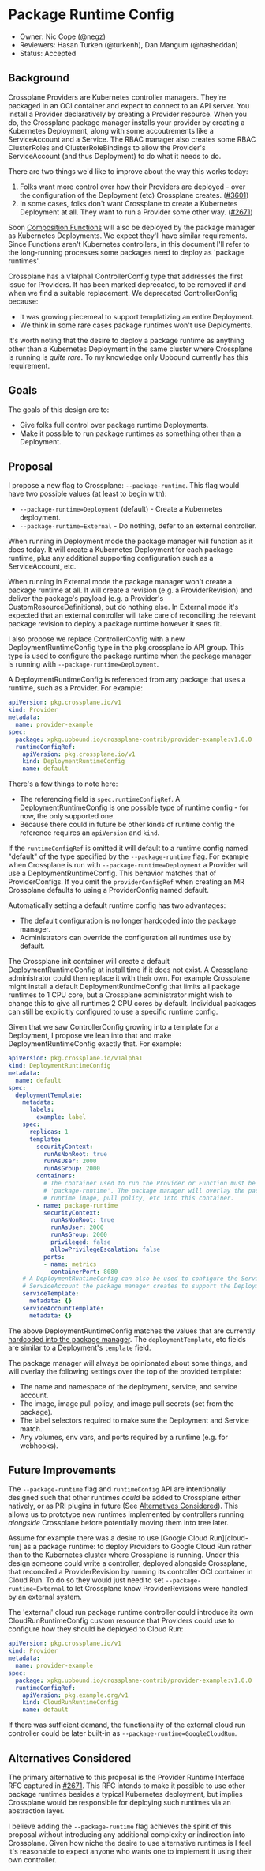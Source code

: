 # Package Runtime Config

* Owner: Nic Cope (@negz)
* Reviewers: Hasan Turken (@turkenh), Dan Mangum (@hasheddan)
* Status: Accepted

## Background

Crossplane Providers are Kubernetes controller managers. They're packaged in an
OCI container and expect to connect to an API server. You install a Provider
declaratively by creating a Provider resource. When you do, the Crossplane
package manager installs your provider by creating a Kubernetes Deployment,
along with some accoutrements like a ServiceAccount and a Service. The RBAC
manager also creates some RBAC ClusterRoles and ClusterRoleBindings to allow the
Provider's ServiceAccount (and thus Deployment) to do what it needs to do.

There are two things we'd like to improve about the way this works today:

1. Folks want more control over how their Providers are deployed - over the
   configuration of the Deployment (etc) Crossplane creates. ([#3601])
2. In some cases, folks don't want Crossplane to create a Kubernetes Deployment
   at all. They want to run a Provider some other way. ([#2671])

Soon [Composition Functions][functions-beta-design] will also be deployed by the
package manager as Kubernetes Deployments. We expect they'll have similar
requirements. Since Functions aren't Kubernetes controllers, in this document
I'll refer to the long-running processes some packages need to deploy as
'package runtimes'.

Crossplane has a v1alpha1 ControllerConfig type that addresses the first issue
for Providers. It has been marked deprecated, to be removed if and when we find
a suitable replacement. We deprecated ControllerConfig because:

* It was growing piecemeal to support templatizing an entire Deployment.
* We think in some rare cases package runtimes won't use Deployments.

It's worth noting that the desire to deploy a package runtime as anything other
than a Kubernetes Deployment in the same cluster where Crossplane is running is
_quite rare_. To my knowledge only Upbound currently has this requirement.

## Goals

The goals of this design are to:

* Give folks full control over package runtime Deployments.
* Make it possible to run package runtimes as something other than a Deployment.

## Proposal

I propose a new flag to Crossplane: `--package-runtime`. This flag would have
two possible values (at least to begin with):

* `--package-runtime=Deployment` (default) - Create a Kubernetes deployment.
* `--package-runtime=External` - Do nothing, defer to an external controller.

When running in Deployment mode the package manager will function as it does
today. It will create a Kubernetes Deployment for each package runtime, plus any
additional supporting configuration such as a ServiceAccount, etc.

When running in External mode the package manager won't create a package runtime
at all. It will create a revision (e.g. a ProviderRevision) and deliver the
package's payload (e.g. a Provider's CustomResourceDefinitions), but do nothing
else. In External mode it's expected that an external controller will take care
of reconciling the relevant package revision to deploy a package runtime however
it sees fit.

I also propose we replace ControllerConfig with a new DeploymentRuntimeConfig
type in the pkg.crossplane.io API group. This type is used to configure the
package runtime when the package manager is running with
`--package-runtime=Deployment`.

A DeploymentRuntimeConfig is referenced from any package that uses a runtime,
such as a Provider. For example:

```yaml
apiVersion: pkg.crossplane.io/v1
kind: Provider
metadata:
  name: provider-example
spec:
  package: xpkg.upbound.io/crossplane-contrib/provider-example:v1.0.0
  runtimeConfigRef:
    apiVersion: pkg.crossplane.io/v1
    kind: DeploymentRuntimeConfig
    name: default
```

There's a few things to note here:

* The referencing field is `spec.runtimeConfigRef`. A DeploymentRuntimeConfig is
  one possible type of runtime config - for now, the only supported one.
* Because there could in future be other kinds of runtime config the reference
  requires an `apiVersion` and `kind`.

If the `runtimeConfigRef` is omitted it will default to a runtime config named
"default" of the type specified by the `--package-runtime` flag. For example
when Crossplane is run with `--package-runtime=Deployment` a Provider will use a
DeploymentRuntimeConfig. This behavior matches that of ProviderConfigs. If you
omit the `providerConfigRef` when creating an MR Crossplane defaults to using a
ProviderConfig named default. 

Automatically setting a default runtime config has two advantages:

* The default configuration is no longer [hardcoded][hardcoded-pkg-deployment]
  into the package manager.
* Administrators can override the configuration all runtimes use by default.

The Crossplane init container will create a default DeploymentRuntimeConfig at
install time if it does not exist. A Crossplane administrator could then replace
it with their own. For example Crossplane might install a default
DeploymentRuntimeConfig that limits all package runtimes to 1 CPU core, but a
Crossplane administrator might wish to change this to give all runtimes 2 CPU
cores by default. Individual packages can still be explicitly configured to use
a specific runtime config.

Given that we saw ControllerConfig growing into a template for a Deployment, I
propose we lean into that and make DeploymentRuntimeConfig exactly that. For
example:

```yaml
apiVersion: pkg.crossplane.io/v1alpha1
kind: DeploymentRuntimeConfig
metadata:
  name: default
spec:
  deploymentTemplate:
    metadata:
      labels:
        example: label
    spec:
      replicas: 1
      template:
        securityContext:
          runAsNonRoot: true
          runAsUser: 2000
          runAsGroup: 2000
        containers:
          # The container used to run the Provider or Function must be named
          # 'package-runtime'. The package manager will overlay the package's
          # runtime image, pull policy, etc into this container.
        - name: package-runtime
          securityContext:
            runAsNonRoot: true
            runAsUser: 2000
            runAsGroup: 2000
            privileged: false
            allowPrivilegeEscalation: false
          ports:
          - name: metrics
            containerPort: 8080
    # A DeploymentRuntimeConfig can also be used to configure the Service and
    # ServiceAccount the package manager creates to support the Deployment.
    serviceTemplate:
      metadata: {}
    serviceAccountTemplate:
      metadata: {}
```

The above DeploymentRuntimeConfig matches the values that are currently
[hardcoded into the package manager][hardcoded-pkg-deployment]. The
`deploymentTemplate`, etc fields are similar to a Deployment's `template` field.

The package manager will always be opinionated about some things, and will
overlay the following settings over the top of the provided template:

* The name and namespace of the deployment, service, and service account.
* The image, image pull policy, and image pull secrets (set from the package).
* The label selectors required to make sure the Deployment and Service match.
* Any volumes, env vars, and ports required by a runtime (e.g. for webhooks).

## Future Improvements

The `--package-runtime` flag and `runtimeConfig` API are intentionally designed
such that other runtimes _could_ be added to Crossplane either natively, or as
PRI plugins in future (See [Alternatives Considered](#alternatives-considered)).
This allows us to prototype new runtimes implemented by controllers running
_alongside_ Crossplane before potentially moving them into tree later.

Assume for example there was a desire to use [Google Cloud Run][cloud-run] as a
package runtime: to deploy Providers to Google Cloud Run rather than to the
Kubernetes cluster where Crossplane is running. Under this design someone could
write a controller, deployed alongside Crossplane, that reconciled a
ProviderRevision by running its controller OCI container in Cloud Run. To do so
they would just need to set `--package-runtime=External` to let Crossplane know
ProviderRevisions were handled by an external system.

The 'external' cloud run package runtime controller could introduce its own
CloudRunRuntimeConfig custom resource that Providers could use to configure how
they should be deployed to Cloud Run:

```yaml
apiVersion: pkg.crossplane.io/v1
kind: Provider
metadata:
  name: provider-example
spec:
  package: xpkg.upbound.io/crossplane-contrib/provider-example:v1.0.0
  runtimeConfigRef:
    apiVersion: pkg.example.org/v1
    kind: CloudRunRuntimeConfig
    name: default
```

If there was sufficient demand, the functionality of the external cloud run
controller could be later built-in as `--package-runtime=GoogleCloudRun`.

## Alternatives Considered

The primary alternative to this proposal is the Provider Runtime Interface RFC
captured in [#2671]. This RFC intends to make it possible to use other package
runtimes besides a typical Kubernetes deployment, but implies Crossplane would
be responsible for deploying such runtimes via an abstraction layer.

I believe adding the `--package-runtime` flag achieves the spirit of this
proposal without introducing any additional complexity or indirection into
Crossplane. Given how niche the desire to use alternative runtimes is I feel
it's reasonable to expect anyone who wants one to implement it using their own
controller.


[#3601]: https://github.com/crossplane/crossplane/issues/3601
[#2671]: https://github.com/crossplane/crossplane/issues/2671
[functions-beta-design]: https://github.com/crossplane/crossplane/pull/4306
[hardcoded-pkg-deployment]: https://github.com/crossplane/crossplane/blob/v1.12.2/internal/controller/pkg/revision/deployment.go#L60
[google-cloud-run]: https://cloud.google.com/run